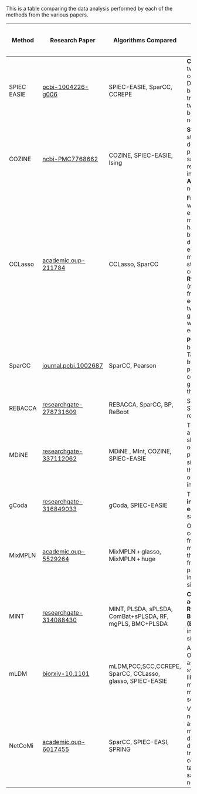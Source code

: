 This is a table comparing the data analysis performed by each of the methods from the various papers.




| **Method**  | **Research Paper**                                                                                                                                                                                             | **Algorithms Compared**                                   | **How they compare**                                                                                                                                                                                                                                                                                                                                                                                             | Category of Evaluation type |
|-------------|----------------------------------------------------------------------------------------------------------------------------------------------------------------------------------------------------------------|-----------------------------------------------------------|------------------------------------------------------------------------------------------------------------------------------------------------------------------------------------------------------------------------------------------------------------------------------------------------------------------------------------------------------------------------------------------------------------------|-----------------------------|
| SPIEC EASIE | [pcbi-1004226-g006](https://journals.plos.org/ploscompbiol/article?id=10.1371/journal.pcbi.1004226#pcbi-1004226-g006)                                                                                          | SPIEC-EASIE, SparCC, CCREPE                               | **Consistency** between two models by computing Hamming Distance (the difference between the upper triangular part of the two adjacency matrices) between reference and new models.                                                                                                                                                                                                                              |                             |
| COZINE      | [ncbi-PMC7768662](https://www.ncbi.nlm.nih.gov/pmc/articles/PMC7768662/)                                                                                                                                       | COZINE, SPIEC-EASIE, Ising                                | **Stability** of edges (The stability of each edge is defined by the proportion of bootstrap samples where the resulting networks include the edge.)<br>**Assortativity** of network topologies                                                                                                                                                                                                                  |                             |
| CCLasso     | [academic.oup-211784](https://academic.oup.com/bioinformatics/article/31/19/3172/211784)                                                                                                                       | CCLasso, SparCC                                           | **Frobenius Accuracy** with respect to estimating correlation matrix from data using half samples (measured by the Frobenius norm distance between the estimated correlation matrices and the gold standard reference correlation matrix).<br>**Reproducibility** (measured by the fraction of the same edges shared for the two steps in the first gold reference network which only the top 1/4 edges is used) |                             |
| SparCC      | [journal.pcbi.1002687](https://journals.plos.org/ploscompbiol/article?id=10.1371/journal.pcbi.1002687)                                                                                                         | SparCC, Pearson                                           | **Pairwise correlations** between all Operational Taxonomic Units (OTUs) by connecting all OTU pairs that had a correlation magnitude greater than a given threshold.                                                                                                                                                                                                                                            |                             |
| REBACCA     | [researchgate-278731609](https://www.researchgate.net/publication/278731609_Investigating_microbial_co-occurrence_patterns_based_on_metagenomic_compositional_data)                                            | REBACCA, SparCC, BP, ReBoot                               | Sensitivity and Specificity (TODO with respect to what?)                                                                                                                                                                                                                                                                                                                                                         |                             |
| MDiNE       | [researchgate-337112062](https://www.researchgate.net/publication/337112062_MDiNE_A_model_to_estimate_differential_co-occurrence_networks_in_microbiome_studies)                                               | MDiNE , MInt, COZINE, SPIEC-EASIE                         | The number of edges in a sample. An edge is shown when the co-occurrence between a pair of taxa differs signiﬁcantly between the two groups based on the 90% credible interval.                                                                                                                                                                                                                                  |                             |
| gCoda       | [researchgate-316849033](https://www.researchgate.net/publication/316849033_gCoda_Conditional_Dependence_Network_Inference_for_Compositional_Data)                                                             | gCoda, SPIEC-EASIE                                        | The numbers of **inferred edges** and **edge density** in a sample.                                                                                                                                                                                                                                                                                                                                              |                             |
| MixMPLN     | [academic.oup-5529264](https://academic.oup.com/bioinformatics/article/35/14/i23/5529264)                                                                                                                      | MixMPLN + glasso, MixMPLN + huge                          | Optimal number of components(taxas) from the sample-taxa matrix is inferred using the [silhouette method](https://rdrr.io/cran/factoextra/man/fviz_silhouette.html) from the [`factoextra`](https://rdrr.io/cran/factoextra/) R package. (Optimal implies highest silhouette width)                                                                                                                              |                             |
| MINT        | [researchgate-314088430](https://www.researchgate.net/publication/314088430_MINT_A_multivariate_integrative_method_to_identify_reproducible_molecular_signatures_across_independent_experiments_and_platforms) | MINT, PLSDA, sPLSDA, ComBat+sPLSDA, RF, mgPLS, BMC+PLSDA  | **Classification accuracy, Reproducibility and Balanced Error Rates (BER)** with respect to inferring gene signatures from cells.                                                                                                                                                                                                                                                                                |                             |
| mLDM        | [biorxiv-10.1101](https://www.biorxiv.org/content/10.1101/042630v1.full)                                                                                                                                       | mLDM,PCC,SCC,CCREPE, SparCC, CCLasso, glasso, SPIEC-EASIE | Ability to infer OTU-OTU associations(specifically symbiotic interactions like parasitism, mutualism, etc ) from metagenomic sequencing data.                                                                                                                                                                                                                                                                    |                             |
| NetCoMi     | [academic.oup-6017455](https://academic.oup.com/bib/article/22/4/bbaa290/6017455)                                                                                                                              | SparCC, SPIEC-EASI, SPRING                                | Variability of microbial networks between the association estimation methods, Aitchison’s distance (Euclidean distance between clr-transformed compositions) between taxas for constructing sample similarity networks.                                                                                                                                                                                          |                             |                 |

